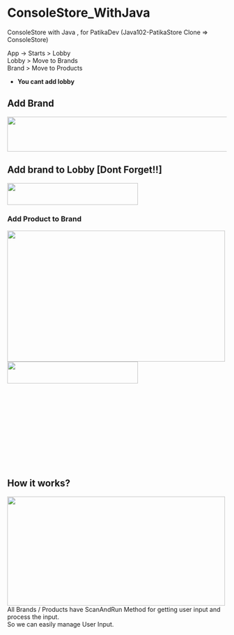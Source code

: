# ConsoleStore_WithJava
ConsoleStore with Java , for PatikaDev (Java102-PatikaStore Clone => ConsoleStore)

App -> Starts > Lobby  
Lobby > Move to Brands  
Brand > Move to Products  
- **You cant add lobby**
## Add Brand
<img src="https://user-images.githubusercontent.com/68808212/197336274-bd1cbbb6-01e9-4b1d-8424-0a8956784bdf.png" width="1000" height="80" />

## Add brand to Lobby  [Dont Forget!!]
<img src="https://user-images.githubusercontent.com/68808212/197336554-1cfe0507-f442-443a-92cf-944b601a483a.png" width="300" height="50" />

### Add Product to Brand
<div>
<img src="https://user-images.githubusercontent.com/68808212/197336436-b3e42220-ddab-468b-a0a5-4b95ed0246ba.png" width="500" height="300" align="left"/>
<img src="https://user-images.githubusercontent.com/68808212/197336478-95f87873-9181-459b-9973-df58ae3adddd.png" width="300" height="50" />
</div>
<br><br><br><br><br><br><br><br><br><br><br>


## How it works?

<div>
<img src="https://user-images.githubusercontent.com/68808212/197351189-6b86cb3a-f059-4c0a-9f06-46323b5d49ff.png" width="500" height="250" align="left"/>
</div>

All Brands / Products have ScanAndRun Method for getting user input and process the input.  
So we can easily manage User Input.





